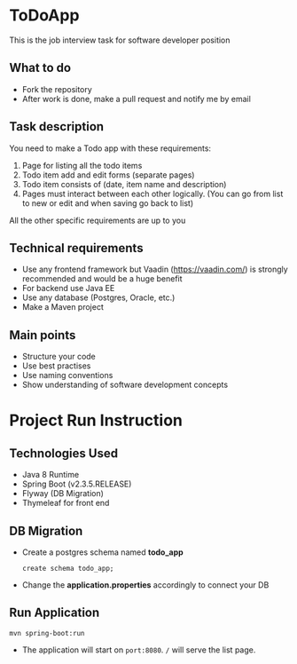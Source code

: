 # ToDoApp

This is the job interview task for software developer position

## What to do
* Fork the repository
* After work is done, make a pull request and notify me by email

## Task description
You need to make a Todo app with these requirements:
1. Page for listing all the todo items
2. Todo item add and edit forms (separate pages)
3. Todo item consists of (date, item name and description)
4. Pages must interact between each other logically. (You can go from list to new or edit and when saving go back to list)

All the other specific requirements are up to you

## Technical requirements
* Use any frontend framework but Vaadin (https://vaadin.com/) is strongly recommended and would be a huge benefit
* For backend use Java EE
* Use any database (Postgres, Oracle, etc.)
* Make a Maven project

## Main points
* Structure your code
* Use best practises
* Use naming conventions
* Show understanding of software development concepts

# Project Run Instruction

## Technologies Used
* Java 8 Runtime
* Spring Boot (v2.3.5.RELEASE)
* Flyway (DB Migration)
* Thymeleaf for front end

## DB Migration
* Create a postgres schema named **todo_app**

    ```create schema todo_app;```
    
* Change the **application.properties** accordingly to connect your DB

## Run Application 

    mvn spring-boot:run

* The application will start on `port:8080`. `/` will serve the list page. 
  


